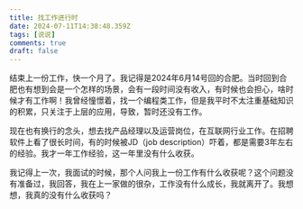 ```yaml
---
title: 找工作进行时
date: 2024-07-11T14:38:48.359Z
tags: [说说]
comments: true
draft: false
---
```


结束上一份工作，快一个月了。我记得是2024年6月14号回的合肥。当时回到合肥也有想到会是一个怎样的场景，会有一段时间没有收入，有时候也会担心，啥时候才有工作啊！我曾经憧憬着，找一个编程类工作，但是我平时不太注重基础知识的积累，只关注于上层的应用，导致，暂时还没有工作。

现在也有换行的念头，想去找产品经理以及运营岗位，在互联网行业工作。在招聘软件上看了很长时间，有的时候被JD（job description）吓着，都是需要3年左右的经验。我才一年工作经验，这一年里没有什么收获。

我记得上一次，我面试的时候，那个人问我上一份工作有什么收获呢？这个问题没有准备过，我回答，我在上一家做的很杂，工作没有什么成长，我就离开了。我想想，我真的没有什么收获吗？
